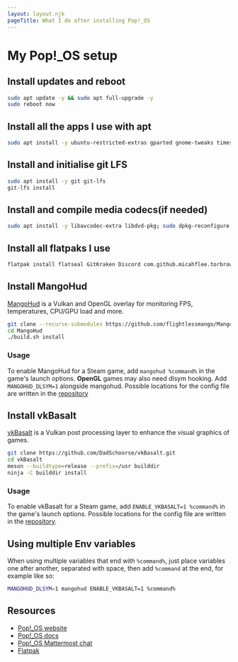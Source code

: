 ```yaml
---
layout: layout.njk
pageTitle: What I do after installing Pop!_OS
---
```


# My Pop!\_OS setup

## Install updates and reboot

```bash
sudo apt update -y && sudo apt full-upgrade -y
sudo reboot now
```

## Install all the apps I use with apt

```bash
sudo apt install -y ubuntu-restricted-extras gparted gnome-tweaks timeshift code vlc obs-studio cmatrix cowsay flameshot kazam neovim com.github.tkashkin.gamehub scrcpy neofetch texlive-latex-extra gamemode  <apps list incomplete>
```

## Install and initialise git LFS

```bash
sudo apt install -y git git-lfs
git-lfs install
```

## Install and compile media codecs(if needed)

```bash
sudo apt install -y libavcodec-extra libdvd-pkg; sudo dpkg-reconfigure libdvd-pkg
```

## Install all flatpaks I use

```bash
flatpak install flatseal GitKraken Discord com.github.micahflee.torbrowser-launcher com.google.AndroidStudio GreenWithEnvy com.unity.UnityHub im.riot.Riot org.gabmus.hydrapaper org.kde.kdenlive org.qbittorrent.qBittorrent org.telegram.desktop
```

## Install MangoHud
[MangoHud](https://github.com/flightlessmango/MangoHud) is a Vulkan and OpenGL overlay for monitoring FPS, temperatures, CPU/GPU load and more.
```bash
git clone --recurse-submodules https://github.com/flightlessmango/MangoHud.git
cd MangoHud
./build.sh install
```
### Usage
To enable MangoHud for a Steam game, add `mangohud %command%` in the game's launch options.
**OpenGL** games may also need dlsym hooking. Add `MANGOHUD_DLSYM=1` alongside mangohud.
Possible locations for the config file are written in the [repository](https://github.com/flightlessmango/MangoHud#hud-configuration)

## Install vkBasalt
[vkBasalt](https://github.com/DadSchoorse/vkBasalt) is a Vulkan post processing layer to enhance the visual graphics of games.
```bash
git clone https://github.com/DadSchoorse/vkBasalt.git
cd vkBasalt
meson --buildtype=release --prefix=/usr builddir
ninja -C builddir install
```
### Usage
To enable vkBasalt for a Steam game, add `ENABLE_VKBASALT=1 %command%` in the game's launch options.
Possible locations for the config file are written in the [repository](https://github.com/DadSchoorse/vkBasalt#configure).

## Using multiple Env variables
When using multiple variables that end with `%command%`, just place variables one after another, separated with space, then add `%command` at the end, for example like so:  
```bash
MANGOHUD_DLSYM=1 mangohud ENABLE_VKBASALT=1 %command%
```

## Resources

- [Pop!\_OS website](https://pop.system76.com/)
- [Pop!\_OS docs](https://support.system76.com/#pop)
- [Pop!\_OS Mattermost chat](https://chat.pop-os.org)
- [Flatpak](https://flatpak.org/)
